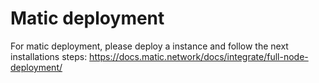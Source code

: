 # Matic deployment


For matic deployment, please deploy a instance and follow the next installations steps:
https://docs.matic.network/docs/integrate/full-node-deployment/
